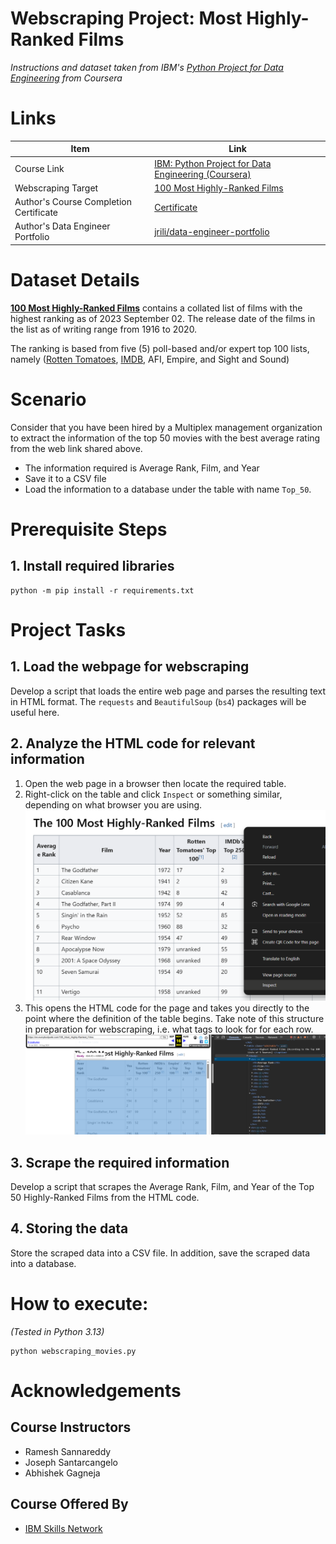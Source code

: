 # Webscraping Project: Most Highly-Ranked Films
_Instructions and dataset taken from IBM's [Python Project for Data Engineering](https://www.coursera.org/learn/python-project-for-data-engineering) from Coursera_

# Links
|     Item       |   Link   |
| -------------- | ---------|
|Course Link | [IBM: Python Project for Data Engineering (Coursera)](https://www.coursera.org/learn/python-project-for-data-engineering) |
| Webscraping Target | [100 Most Highly-Ranked Films](https://web.archive.org/web/20230902185655/https://en.everybodywiki.com/100_Most_Highly-Ranked_Films) |
| Author's Course Completion Certificate|[Certificate](https://www.coursera.org/account/accomplishments/verify/TFH7N05KO7D3) |
| Author's Data Engineer Portfolio | [jrili/data-engineer-portfolio](https://github.com/jrili/data-engineer-portfolio) |

# Dataset Details
**[100 Most Highly-Ranked Films](https://web.archive.org/web/20230902185655/https://en.everybodywiki.com/100_Most_Highly-Ranked_Films)** contains a collated list of films with the highest ranking as of 2023 September 02. The release date of the films in the list as of writing range from 1916 to 2020.

The ranking is based from five (5) poll-based and/or expert top 100 lists, namely ([Rotten Tomatoes](https://www.rottentomatoes.com/), [IMDB](https://www.imdb.com/), AFI, Empire, and Sight and Sound)

# Scenario
Consider that you have been hired by a Multiplex management organization to extract the information of the top 50 movies with the best average rating from the web link shared above.

- The information required is Average Rank, Film, and Year
- Save it to a CSV file
- Load the information to a database under the table with name `Top_50`.

# Prerequisite Steps
## 1. Install required libraries
```
python -m pip install -r requirements.txt
```

# Project Tasks

## 1. Load the webpage for webscraping
Develop a script that loads the entire web page and parses the resulting text in HTML format. The `requests` and `BeautifulSoup` (`bs4`) packages will be useful here.

## 2. Analyze the HTML code for relevant information
1. Open the web page in a browser then locate the required table.
2. Right-click on the table and click `Inspect` or something similar, depending on what browser you are using.
![alt text](resources/00_inspect_table.png)
3. This opens the HTML code for the page and takes you directly to the point where the definition of the table begins. Take note of this structure in preparation for webscraping, i.e. what tags to look for for each row.
![alt text](resources/01_html_table.png)

## 3. Scrape the required information
Develop a script that scrapes the Average Rank, Film, and Year of the Top 50 Highly-Ranked Films from the HTML code.

## 4. Storing the data
Store the scraped data into a CSV file. In addition, save the scraped data into a database.

# How to execute:
_(Tested in Python 3.13)_
```
python webscraping_movies.py
```

# Acknowledgements
## Course Instructors
- Ramesh Sannareddy
- Joseph Santarcangelo
- Abhishek Gagneja
## Course Offered By
* [IBM Skills Network](https://www.coursera.org/partners/ibm-skills-network)
